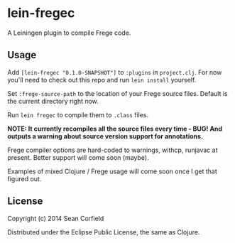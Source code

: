 lein-fregec
===========

A Leiningen plugin to compile Frege code.

Usage
-----

Add `[lein-fregec "0.1.0-SNAPSHOT"]` to `:plugins` in `project.clj`. For now you'll need to check out this repo and run `lein install` yourself.

Set `:frege-source-path` to the location of your Frege source files. Default is the current directory right now.

Run `lein fregec` to compile them to `.class` files.

**NOTE: It currently recompiles all the source files every time - BUG! And outputs a warning about source version support for annotations.**

Frege compiler options are hard-coded to warnings, withcp, runjavac at present. Better support will come soon (maybe).

Examples of mixed Clojure / Frege usage will come soon once I get that figured out.

License
-------

Copyright (c) 2014 Sean Corfield

Distributed under the Eclipse Public License, the same as Clojure.
